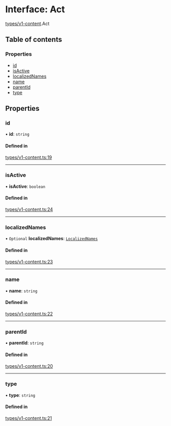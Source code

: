 # Interface: Act

[types/v1-content](../modules/types_v1_content.md).Act

## Table of contents

### Properties

- [id](types_v1_content.Act.md#id)
- [isActive](types_v1_content.Act.md#isactive)
- [localizedNames](types_v1_content.Act.md#localizednames)
- [name](types_v1_content.Act.md#name)
- [parentId](types_v1_content.Act.md#parentid)
- [type](types_v1_content.Act.md#type)

## Properties

### id

• **id**: `string`

#### Defined in

[types/v1-content.ts:19](https://github.com/jameslinimk/unofficial-valorant-api/blob/1def087/package/src/types/v1-content.ts#L19)

___

### isActive

• **isActive**: `boolean`

#### Defined in

[types/v1-content.ts:24](https://github.com/jameslinimk/unofficial-valorant-api/blob/1def087/package/src/types/v1-content.ts#L24)

___

### localizedNames

• `Optional` **localizedNames**: [`LocalizedNames`](../modules/types_v1_content.md#localizednames)

#### Defined in

[types/v1-content.ts:23](https://github.com/jameslinimk/unofficial-valorant-api/blob/1def087/package/src/types/v1-content.ts#L23)

___

### name

• **name**: `string`

#### Defined in

[types/v1-content.ts:22](https://github.com/jameslinimk/unofficial-valorant-api/blob/1def087/package/src/types/v1-content.ts#L22)

___

### parentId

• **parentId**: `string`

#### Defined in

[types/v1-content.ts:20](https://github.com/jameslinimk/unofficial-valorant-api/blob/1def087/package/src/types/v1-content.ts#L20)

___

### type

• **type**: `string`

#### Defined in

[types/v1-content.ts:21](https://github.com/jameslinimk/unofficial-valorant-api/blob/1def087/package/src/types/v1-content.ts#L21)
